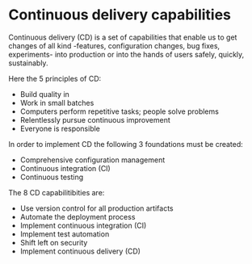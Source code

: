 # Continuous delivery capabilities

Continuous delivery (CD) is a set of capabilities that enable us to get changes of all kind -features, configuration changes, bug fixes, experiments- into production or into the hands of users safely, quickly, sustainably.

Here the 5 principles of CD:

* Build quality in
* Work in small batches
* Computers perform repetitive tasks; people solve problems
* Relentlessly pursue continuous improvement
* Everyone is responsible

In order to implement CD the following 3 foundations must be created:

* Comprehensive configuration management
* Continuous integration (CI)
* Continuous testing

The 8 CD capabilitibities are:
* Use version control for all production artifacts
* Automate the deployment process
* Implement continuous integration (CI)
* Implement test automation
* Shift left on security
* Implement continuous delivery (CD)

